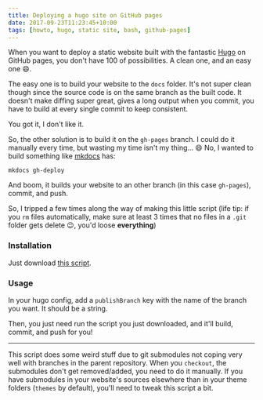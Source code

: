 ```yaml
---
title: Deploying a hugo site on GitHub pages
date: 2017-09-23T11:23:45+10:00
tags: [howto, hugo, static site, bash, github-pages]
---
```


When you want to deploy a static website built with the fantastic [Hugo][] on
GitHub pages, you don't have 100 of possibilities. A clean one, and an easy one
:smile:.

The easy one is to build your website to the `docs` folder. It's not super clean
though since the source code is on the same branch as the built code. It doesn't
make diffing super great, gives a long output when you commit, you have to build
at every single commit to keep consistent.

You got it, I don't like it.

So, the other solution is to build it on the `gh-pages` branch. I could do it
manually every time, but wasting my time isn't my thing... :smile: No, I wanted
to build something like [mkdocs][] has:

    mkdocs gh-deploy

And boom, it builds your website to an other branch (in this case `gh-pages`),
commit, and push.

So, I tripped a few times along the way of making this little script (life tip:
if you `rm` files automatically, make sure at least 3 times that no files in a
`.git` folder gets delete :wink:, you'd loose **everything**)

### Installation

Just download [this
script](https://GitHub.com/math2001/math2001.GitHub.io/blob/dev/deploy.sh).

### Usage

In your hugo config, add a `publishBranch` key with the name of the branch you
want. It should be a string.

Then, you just need run the script you just downloaded, and it'll build, commit,
and push for you!

---

This script does some weird stuff due to git submodules not coping very well with
branches in the parent repository. When you `checkout`, the submodules don't get
removed/added, you need to do it manually. If you have submodules in your
website's sources elsewhere than in your theme folders (`themes` by default),
you'll need to tweak this script a bit.

[Hugo]: https://gohugo.io
[mkdocs]: https://www.mkdocs.org
